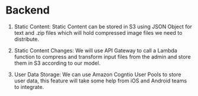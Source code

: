 # Backend

1. Static Content:
  Static Content can be stored in S3 using JSON Object for text and .zip files
  which will hold compressed image files we need to distribute.

2. Static Content Changes:
  We will use API Gateway to call a Lambda function to compress and transform
  input files from the admin and store them in S3 according to our model.

3. User Data Storage:
  We can use Amazon Cogntio User Pools to store user data, this feature will
  take some help from iOS and Android teams to integrate.
